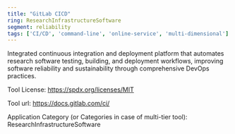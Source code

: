 ```yaml
---
title: "GitLab CICD"
ring: ResearchInfrastructureSoftware
segment: reliability
tags: ['CI/CD', 'command-line', 'online-service', 'multi-dimensional']
---
```

Integrated continuous integration and deployment platform that automates research software testing, building, and deployment workflows, improving software reliability and sustainability through comprehensive DevOps practices.

Tool License: https://spdx.org/licenses/MIT

Tool url: https://docs.gitlab.com/ci/

Application Category (or Categories in case of multi-tier tool): ResearchInfrastructureSoftware
